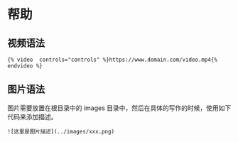 # 帮助

## 视频语法

```
{% video  controls="controls" %}https://www.domain.com/video.mp4{% endvideo %}
```



## 图片语法

图片需要放置在根目录中的 images 目录中，然后在具体的写作的时候，使用如下代码来添加描述。

```
![这里是图片描述](../images/xxx.png)
```

